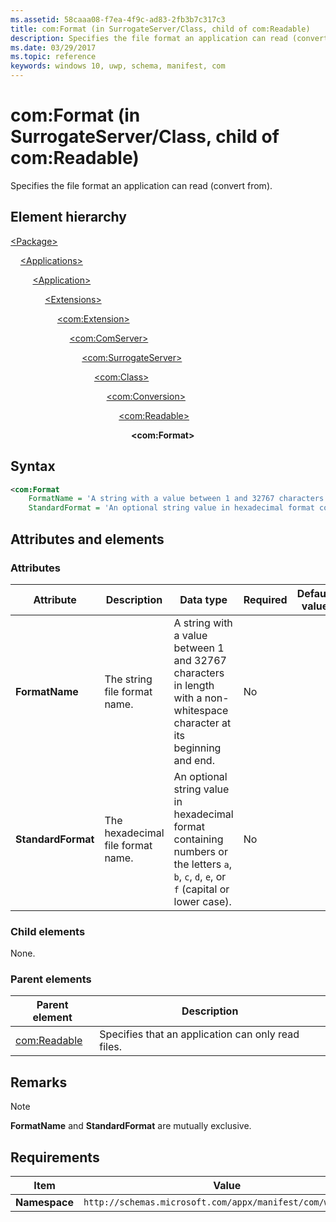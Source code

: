 ```yaml
---
ms.assetid: 58caaa08-f7ea-4f9c-ad83-2fb3b7c317c3
title: com:Format (in SurrogateServer/Class, child of com:Readable)
description: Specifies the file format an application can read (convert from) (in SurrogateServer/Class).
ms.date: 03/29/2017
ms.topic: reference
keywords: windows 10, uwp, schema, manifest, com
---
```


# com:Format (in SurrogateServer/Class, child of com:Readable)

Specifies the file format an application can read (convert from).

## Element hierarchy

[\<Package\>](element-package.md)

&nbsp;&nbsp;&nbsp;&nbsp;[\<Applications\>](element-applications.md)

&nbsp;&nbsp;&nbsp;&nbsp; &nbsp;&nbsp;&nbsp;&nbsp;[\<Application\>](element-application.md)

&nbsp;&nbsp;&nbsp;&nbsp; &nbsp;&nbsp;&nbsp;&nbsp; &nbsp;&nbsp;&nbsp;&nbsp;[\<Extensions\>](element-1-extensions.md)

&nbsp;&nbsp;&nbsp;&nbsp; &nbsp;&nbsp;&nbsp;&nbsp; &nbsp;&nbsp;&nbsp;&nbsp; &nbsp;&nbsp;&nbsp;&nbsp;[\<com:Extension\>](element-com-extension.md)

&nbsp;&nbsp;&nbsp;&nbsp; &nbsp;&nbsp;&nbsp;&nbsp; &nbsp;&nbsp;&nbsp;&nbsp; &nbsp;&nbsp;&nbsp;&nbsp; &nbsp;&nbsp;&nbsp;&nbsp;[\<com:ComServer\>](element-com-comserver.md)

&nbsp;&nbsp;&nbsp;&nbsp; &nbsp;&nbsp;&nbsp;&nbsp; &nbsp;&nbsp;&nbsp;&nbsp; &nbsp;&nbsp;&nbsp;&nbsp; &nbsp;&nbsp;&nbsp;&nbsp; &nbsp;&nbsp;&nbsp;&nbsp;[\<com:SurrogateServer\>](element-com-surrogateserver.md)

&nbsp;&nbsp;&nbsp;&nbsp; &nbsp;&nbsp;&nbsp;&nbsp; &nbsp;&nbsp;&nbsp;&nbsp; &nbsp;&nbsp;&nbsp;&nbsp; &nbsp;&nbsp;&nbsp;&nbsp; &nbsp;&nbsp;&nbsp;&nbsp; &nbsp;&nbsp;&nbsp;&nbsp;[\<com:Class\>](element-com-surrogateserver-class.md)

&nbsp;&nbsp;&nbsp;&nbsp; &nbsp;&nbsp;&nbsp;&nbsp; &nbsp;&nbsp;&nbsp;&nbsp; &nbsp;&nbsp;&nbsp;&nbsp; &nbsp;&nbsp;&nbsp;&nbsp; &nbsp;&nbsp;&nbsp;&nbsp; &nbsp;&nbsp;&nbsp;&nbsp; &nbsp;&nbsp;&nbsp;&nbsp;[\<com:Conversion\>](element-com-surrogate-conversion.md)

&nbsp;&nbsp;&nbsp;&nbsp; &nbsp;&nbsp;&nbsp;&nbsp; &nbsp;&nbsp;&nbsp;&nbsp; &nbsp;&nbsp;&nbsp;&nbsp; &nbsp;&nbsp;&nbsp;&nbsp; &nbsp;&nbsp;&nbsp;&nbsp; &nbsp;&nbsp;&nbsp;&nbsp; &nbsp;&nbsp;&nbsp;&nbsp; &nbsp;&nbsp;&nbsp;&nbsp;[\<com:Readable\>](element-com-surrogate-readable.md)

&nbsp;&nbsp;&nbsp;&nbsp; &nbsp;&nbsp;&nbsp;&nbsp; &nbsp;&nbsp;&nbsp;&nbsp; &nbsp;&nbsp;&nbsp;&nbsp; &nbsp;&nbsp;&nbsp;&nbsp; &nbsp;&nbsp;&nbsp;&nbsp; &nbsp;&nbsp;&nbsp;&nbsp; &nbsp;&nbsp;&nbsp;&nbsp; &nbsp;&nbsp;&nbsp;&nbsp; &nbsp;&nbsp;&nbsp;&nbsp;**\<com:Format\>**

## Syntax

```xml
<com:Format
    FormatName = 'A string with a value between 1 and 32767 characters in length with a non-whitespace character at its beginning and end.'
    StandardFormat = 'An optional string value in hexadecimal format containing numbers or the letters a, b, c, d, e, or f (capital or lower case).' />
```

## Attributes and elements

### Attributes

| Attribute | Description | Data type | Required | Default value |
|-|-|-|-|-|
| **FormatName** | The string file format name. | A string with a value between 1 and 32767 characters in length with a non-whitespace character at its beginning and end. | No |
| **StandardFormat** | The hexadecimal file format name. | An optional string value in hexadecimal format containing numbers or the letters `a`, `b`, `c`, `d`, `e`, or `f` (capital or lower case). | No |

### Child elements

None.

### Parent elements

| Parent element | Description |
|-|-|
| [com:Readable](element-com-surrogate-readable.md) | Specifies that an application can only read files. |

## Remarks

> [!NOTE]
> **FormatName** and **StandardFormat** are mutually exclusive.

## Requirements

| Item  | Value  |
|--|--|
| **Namespace** | `http://schemas.microsoft.com/appx/manifest/com/windows10` |
